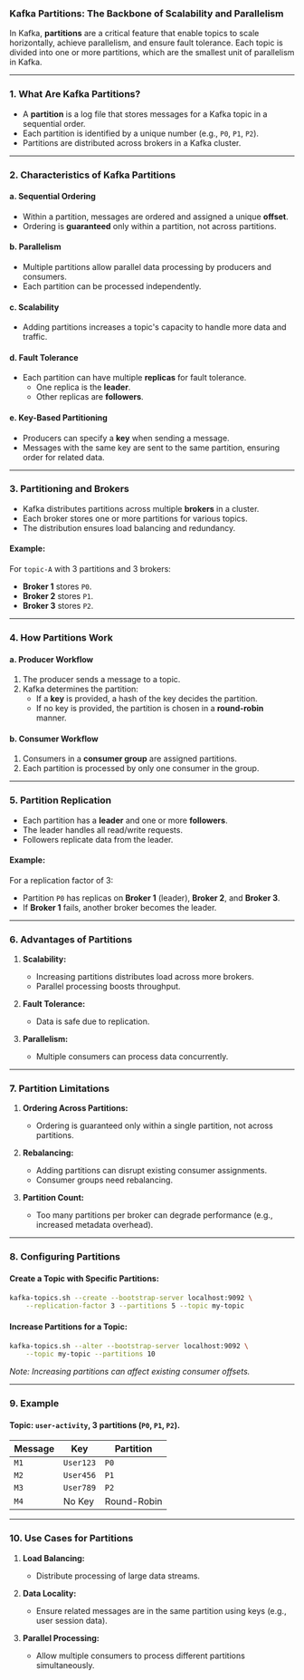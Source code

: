 ### Kafka Partitions: The Backbone of Scalability and Parallelism

In Kafka, **partitions** are a critical feature that enable topics to scale horizontally, achieve parallelism, and ensure fault tolerance. Each topic is divided into one or more partitions, which are the smallest unit of parallelism in Kafka.

---

### 1. **What Are Kafka Partitions?**

- A **partition** is a log file that stores messages for a Kafka topic in a sequential order.
- Each partition is identified by a unique number (e.g., `P0`, `P1`, `P2`).
- Partitions are distributed across brokers in a Kafka cluster.

---

### 2. **Characteristics of Kafka Partitions**

#### a. **Sequential Ordering**
- Within a partition, messages are ordered and assigned a unique **offset**.
- Ordering is **guaranteed** only within a partition, not across partitions.

#### b. **Parallelism**
- Multiple partitions allow parallel data processing by producers and consumers.
- Each partition can be processed independently.

#### c. **Scalability**
- Adding partitions increases a topic's capacity to handle more data and traffic.

#### d. **Fault Tolerance**
- Each partition can have multiple **replicas** for fault tolerance.
  - One replica is the **leader**.
  - Other replicas are **followers**.

#### e. **Key-Based Partitioning**
- Producers can specify a **key** when sending a message.
- Messages with the same key are sent to the same partition, ensuring order for related data.

---

### 3. **Partitioning and Brokers**

- Kafka distributes partitions across multiple **brokers** in a cluster.
- Each broker stores one or more partitions for various topics.
- The distribution ensures load balancing and redundancy.

#### Example:
For `topic-A` with 3 partitions and 3 brokers:
- **Broker 1** stores `P0`.
- **Broker 2** stores `P1`.
- **Broker 3** stores `P2`.

---

### 4. **How Partitions Work**

#### a. **Producer Workflow**
1. The producer sends a message to a topic.
2. Kafka determines the partition:
   - If a **key** is provided, a hash of the key decides the partition.
   - If no key is provided, the partition is chosen in a **round-robin** manner.

#### b. **Consumer Workflow**
1. Consumers in a **consumer group** are assigned partitions.
2. Each partition is processed by only one consumer in the group.

---

### 5. **Partition Replication**

- Each partition has a **leader** and one or more **followers**.
- The leader handles all read/write requests.
- Followers replicate data from the leader.

#### Example:
For a replication factor of 3:
- Partition `P0` has replicas on **Broker 1** (leader), **Broker 2**, and **Broker 3**.
- If **Broker 1** fails, another broker becomes the leader.

---

### 6. **Advantages of Partitions**

1. **Scalability:**
   - Increasing partitions distributes load across more brokers.
   - Parallel processing boosts throughput.

2. **Fault Tolerance:**
   - Data is safe due to replication.

3. **Parallelism:**
   - Multiple consumers can process data concurrently.

---

### 7. **Partition Limitations**

1. **Ordering Across Partitions:**
   - Ordering is guaranteed only within a single partition, not across partitions.

2. **Rebalancing:**
   - Adding partitions can disrupt existing consumer assignments.
   - Consumer groups need rebalancing.

3. **Partition Count:**
   - Too many partitions per broker can degrade performance (e.g., increased metadata overhead).

---

### 8. **Configuring Partitions**

#### Create a Topic with Specific Partitions:
```bash
kafka-topics.sh --create --bootstrap-server localhost:9092 \
    --replication-factor 3 --partitions 5 --topic my-topic
```

#### Increase Partitions for a Topic:
```bash
kafka-topics.sh --alter --bootstrap-server localhost:9092 \
    --topic my-topic --partitions 10
```
*Note: Increasing partitions can affect existing consumer offsets.*

---

### 9. **Example**

#### Topic: `user-activity`, 3 partitions (`P0`, `P1`, `P2`).

| **Message**  | **Key**      | **Partition** |
|--------------|--------------|---------------|
| `M1`         | `User123`    | `P0`          |
| `M2`         | `User456`    | `P1`          |
| `M3`         | `User789`    | `P2`          |
| `M4`         | No Key       | Round-Robin   |

---

### 10. **Use Cases for Partitions**

1. **Load Balancing:**
   - Distribute processing of large data streams.

2. **Data Locality:**
   - Ensure related messages are in the same partition using keys (e.g., user session data).

3. **Parallel Processing:**
   - Allow multiple consumers to process different partitions simultaneously.
